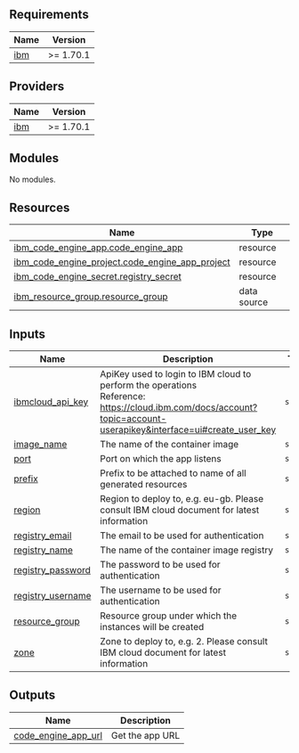 ## Requirements

| Name | Version |
|------|---------|
| <a name="requirement_ibm"></a> [ibm](#requirement\_ibm) | >= 1.70.1 |

## Providers

| Name | Version |
|------|---------|
| <a name="provider_ibm"></a> [ibm](#provider\_ibm) | >= 1.70.1 |

## Modules

No modules.

## Resources

| Name | Type |
|------|------|
| [ibm_code_engine_app.code_engine_app](https://registry.terraform.io/providers/IBM-Cloud/ibm/latest/docs/resources/code_engine_app) | resource |
| [ibm_code_engine_project.code_engine_app_project](https://registry.terraform.io/providers/IBM-Cloud/ibm/latest/docs/resources/code_engine_project) | resource |
| [ibm_code_engine_secret.registry_secret](https://registry.terraform.io/providers/IBM-Cloud/ibm/latest/docs/resources/code_engine_secret) | resource |
| [ibm_resource_group.resource_group](https://registry.terraform.io/providers/IBM-Cloud/ibm/latest/docs/data-sources/resource_group) | data source |

## Inputs

| Name | Description | Type | Default | Required |
|------|-------------|------|---------|:--------:|
| <a name="input_ibmcloud_api_key"></a> [ibmcloud\_api\_key](#input\_ibmcloud\_api\_key) | ApiKey used to login to IBM cloud to perform the operations<br/>Reference: https://cloud.ibm.com/docs/account?topic=account-userapikey&interface=ui#create_user_key | `string` | n/a | yes |
| <a name="input_image_name"></a> [image\_name](#input\_image\_name) | The name of the container image | `string` | n/a | yes |
| <a name="input_port"></a> [port](#input\_port) | Port on which the app listens | `string` | n/a | yes |
| <a name="input_prefix"></a> [prefix](#input\_prefix) | Prefix to be attached to name of all generated resources | `string` | `"ripple"` | no |
| <a name="input_region"></a> [region](#input\_region) | Region to deploy to, e.g. eu-gb. Please consult IBM cloud document for latest information | `string` | `"eu-gb"` | no |
| <a name="input_registry_email"></a> [registry\_email](#input\_registry\_email) | The email to be used for authentication | `string` | n/a | yes |
| <a name="input_registry_name"></a> [registry\_name](#input\_registry\_name) | The name of the container image registry | `string` | `"https://index.docker.io/v1/"` | no |
| <a name="input_registry_password"></a> [registry\_password](#input\_registry\_password) | The password to be used for authentication | `string` | n/a | yes |
| <a name="input_registry_username"></a> [registry\_username](#input\_registry\_username) | The username to be used for authentication | `string` | n/a | yes |
| <a name="input_resource_group"></a> [resource\_group](#input\_resource\_group) | Resource group under which the instances will be created | `string` | n/a | yes |
| <a name="input_zone"></a> [zone](#input\_zone) | Zone to deploy to, e.g. 2. Please consult IBM cloud document for latest information | `string` | `"2"` | no |

## Outputs

| Name | Description |
|------|-------------|
| <a name="output_code_engine_app_url"></a> [code\_engine\_app\_url](#output\_code\_engine\_app\_url) | Get the app URL |

